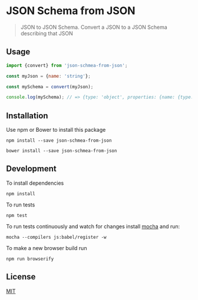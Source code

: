 # JSON Schema from JSON

> JSON to JSON Schema. Convert a JSON to a JSON Schema describing that JSON

## Usage

```js
import {convert} from 'json-schmea-from-json';

const myJson = {name: 'string'};

const mySchema = convert(myJson);

console.log(mySchema); // => {type: 'object', properties: {name: {type: 'string'}}}
```

## Installation
Use npm or Bower to install this package

```
npm install --save json-schmea-from-json
```
```
bower install --save json-schmea-from-json
```

## Development
To install dependencies

```
npm install
```

To run tests

```
npm test
```

To run tests continuously and watch for changes install [mocha](https://mochajs.org/) and run:

```
mocha --compilers js:babel/register -w
```

To make a new browser build run

```
npm run browserify
```

## License
[MIT](./LICENSE)